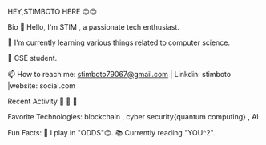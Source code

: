 HEY,STIMBOTO HERE 😊😊

Bio
👋 Hello, I'm STIM , a passionate tech enthusiast.

🌱 I'm currently learning various things related to computer science.

💼 CSE student.

📫 How to reach me: stimboto79067@gmail.com |  Linkdin: stimboto |website: social.com

Recent Activity
🎉 
📖 
🚀 

Favorite Technologies:
blockchain ,
cyber security{quantum computing} ,
AI

Fun Facts:
🎸 I play in "ODDS"😊.
📚 Currently reading "YOU^2".
